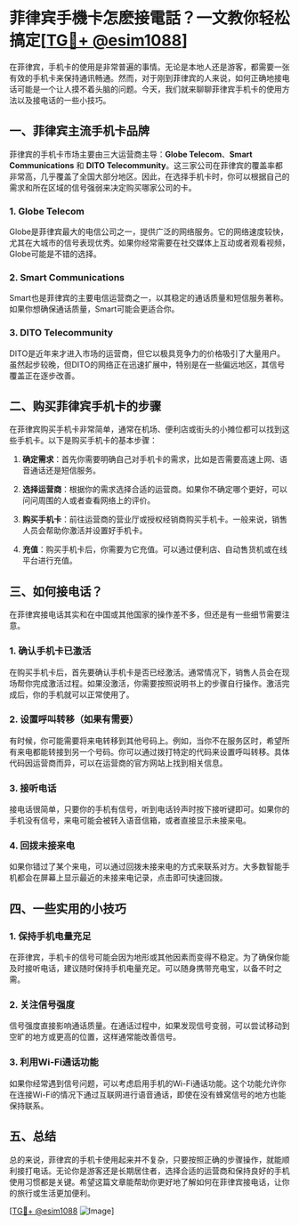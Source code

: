 # 菲律宾手機卡怎麽接電話？一文教你轻松搞定[[TG💪+ @esim1088](https://t.me/s/esim1088)]

在菲律宾，手机卡的使用是非常普遍的事情。无论是本地人还是游客，都需要一张有效的手机卡来保持通讯畅通。然而，对于刚到菲律宾的人来说，如何正确地接电话可能是一个让人摸不着头脑的问题。今天，我们就来聊聊菲律宾手机卡的使用方法以及接电话的一些小技巧。

## 一、菲律宾主流手机卡品牌

菲律宾的手机卡市场主要由三大运营商主导：**Globe Telecom**、**Smart Communications** 和 **DITO Telecommunity**。这三家公司在菲律宾的覆盖率都非常高，几乎覆盖了全国大部分地区。因此，在选择手机卡时，你可以根据自己的需求和所在区域的信号强弱来决定购买哪家公司的卡。

### 1. Globe Telecom

Globe是菲律宾最大的电信公司之一，提供广泛的网络服务。它的网络速度较快，尤其在大城市的信号表现优秀。如果你经常需要在社交媒体上互动或者观看视频，Globe可能是不错的选择。

### 2. Smart Communications

Smart也是菲律宾的主要电信运营商之一，以其稳定的通话质量和短信服务著称。如果你想确保通话质量，Smart可能会更适合你。

### 3. DITO Telecommunity

DITO是近年来才进入市场的运营商，但它以极具竞争力的价格吸引了大量用户。虽然起步较晚，但DITO的网络正在迅速扩展中，特别是在一些偏远地区，其信号覆盖正在逐步改善。

## 二、购买菲律宾手机卡的步骤

在菲律宾购买手机卡非常简单，通常在机场、便利店或街头的小摊位都可以找到这些手机卡。以下是购买手机卡的基本步骤：

1. **确定需求**：首先你需要明确自己对手机卡的需求，比如是否需要高速上网、语音通话还是短信服务。
   
2. **选择运营商**：根据你的需求选择合适的运营商。如果你不确定哪个更好，可以问问周围的人或者查看网络上的评价。

3. **购买手机卡**：前往运营商的营业厅或授权经销商购买手机卡。一般来说，销售人员会帮助你激活并设置好手机卡。

4. **充值**：购买手机卡后，你需要为它充值。可以通过便利店、自动售货机或在线平台进行充值。

## 三、如何接电话？

在菲律宾接电话其实和在中国或其他国家的操作差不多，但还是有一些细节需要注意。

### 1. 确认手机卡已激活

在购买手机卡后，首先要确认手机卡是否已经激活。通常情况下，销售人员会在现场帮你完成激活过程。如果没激活，你需要按照说明书上的步骤自行操作。激活完成后，你的手机就可以正常使用了。

### 2. 设置呼叫转移（如果有需要）

有时候，你可能需要将来电转移到其他号码上。例如，当你不在服务区时，希望所有来电都能转接到另一个号码。你可以通过拨打特定的代码来设置呼叫转移。具体代码因运营商而异，可以在运营商的官方网站上找到相关信息。

### 3. 接听电话

接电话很简单，只要你的手机有信号，听到电话铃声时按下接听键即可。如果你的手机没有信号，来电可能会被转入语音信箱，或者直接显示未接来电。

### 4. 回拨未接来电

如果你错过了某个来电，可以通过回拨未接来电的方式来联系对方。大多数智能手机都会在屏幕上显示最近的未接来电记录，点击即可快速回拨。

## 四、一些实用的小技巧

### 1. 保持手机电量充足

在菲律宾，手机卡的信号可能会因为地形或其他因素而变得不稳定。为了确保你能及时接听电话，建议随时保持手机电量充足。可以随身携带充电宝，以备不时之需。

### 2. 关注信号强度

信号强度直接影响通话质量。在通话过程中，如果发现信号变弱，可以尝试移动到空旷的地方或更高的位置，这样通常能改善信号。

### 3. 利用Wi-Fi通话功能

如果你经常遇到信号问题，可以考虑启用手机的Wi-Fi通话功能。这个功能允许你在连接Wi-Fi的情况下通过互联网进行语音通话，即使在没有蜂窝信号的地方也能保持联系。

## 五、总结

总的来说，菲律宾的手机卡使用起来并不复杂，只要按照正确的步骤操作，就能顺利接打电话。无论你是游客还是长期居住者，选择合适的运营商和保持良好的手机使用习惯都是关键。希望这篇文章能帮助你更好地了解如何在菲律宾接电话，让你的旅行或生活更加便利。

[[TG💪+ @esim1088](https://t.me/s/esim1088) ![Image](https://i.postimg.cc/4NQfJmqS/Snipaste-2025-05-13-00-14-12.png)]
